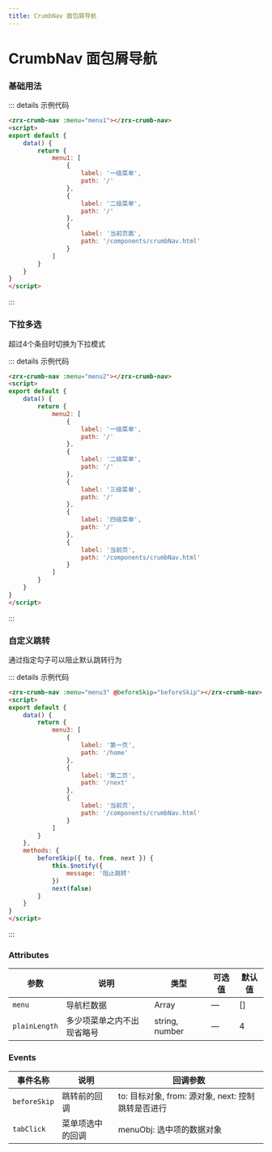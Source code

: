 ```yaml
---
title: CrumbNav 面包屑导航
---
```


# CrumbNav 面包屑导航

### 基础用法

<div class="m-example">
    <zrx-crumb-nav :menu="menu1"></zrx-crumb-nav>
</div>

::: details 示例代码

```html
<zrx-crumb-nav :menu="menu1"></zrx-crumb-nav>
<script>
export default {
    data() {
        return {
            menu1: [
                {
                    label: '一级菜单',
                    path: '/'
                },
                {
                    label: '二级菜单',
                    path: '/'
                },
                {
                    label: '当前页面',
                    path: '/components/crumbNav.html'
                }
            ]
        }
    }
}
</script>
```

:::

### 下拉多选

超过4个条目时切换为下拉模式

<div class="m-example">
    <zrx-crumb-nav :menu="menu2"></zrx-crumb-nav>
</div>

::: details 示例代码

```html
<zrx-crumb-nav :menu="menu2"></zrx-crumb-nav>
<script>
export default {
    data() {
        return {
            menu2: [
                {
                    label: '一级菜单',
                    path: '/'
                },
                {
                    label: '二级菜单',
                    path: '/'
                },
                {
                    label: '三级菜单',
                    path: '/'
                },
                {
                    label: '四级菜单',
                    path: '/'
                },
                {
                    label: '当前页',
                    path: '/components/crumbNav.html'
                }
            ]
        }
    }
}
</script>
```

:::

### 自定义跳转

通过指定勾子可以阻止默认跳转行为

<div class="m-example">
    <zrx-crumb-nav :menu="menu3" @beforeSkip="beforeSkip"></zrx-crumb-nav>
</div>

::: details 示例代码

```html
<zrx-crumb-nav :menu="menu3" @beforeSkip="beforeSkip"></zrx-crumb-nav>
<script>
export default {
    data() {
        return {
            menu3: [
                {
                    label: '第一页',
                    path: '/home'
                },
                {
                    label: '第二页',
                    path: '/next'
                },
                {
                    label: '当前页',
                    path: '/components/crumbNav.html'
                }
            ]
        }
    },
    methods: {
        beforeSkip({ to, from, next }) {
            this.$notify({
                message: '阻止跳转'
            })
            next(false)
        }
    }
}
</script>
```

:::

### Attributes

| 参数        | 说明           | 类型    | 可选值                      | 默认值       |
| ----------- | -------------- | ------- | --------------------------- | ------------ |
| `menu`      | 导航栏数据     | Array   | —                           | []           |
| `plainLength`      | 多少项菜单之内不出现省略号 | string, number  | — | 4            |

### Events

| 事件名称  | 说明             | 回调参数                                      |
| --------- | ---------------- | --------------------------------------------- |
| `beforeSkip` | 跳转前的回调 | to: 目标对象, from: 源对象, next: 控制跳转是否进行 |
| `tabClick` | 菜单项选中的回调 | menuObj: 选中项的数据对象 |

<div>
    <contributor :maintainer="['agua']" :members="members"></contributor>
</div>

<script>
export default {
    name: 'crumbNavDemo',
    data() {
        return {
            menu1: [
                {
                    label: '一级菜单',
                    path: '/'
                },
                {
                    label: '二级菜单',
                    path: '/'
                },
                {
                    label: '当前页面',
                    path: '/components/crumbNav.html'
                }
            ],
            menu2: [
                {
                    label: '一级菜单',
                    path: '/'
                },
                {
                    label: '二级菜单',
                    path: '/'
                },
                {
                    label: '三级菜单',
                    path: '/'
                },
                {
                    label: '四级菜单',
                    path: '/'
                },
                {
                    label: '当前页',
                    path: '/components/crumbNav.html'
                }
            ],
            menu3: [
                {
                    label: '第一页',
                    path: '/home'
                },
                {
                    label: '第二页',
                    path: '/next'
                },
                {
                    label: '当前页',
                    path: '/components/crumbNav.html'
                }
            ],
            members: ['agua']
        }
    },
    methods: {
        beforeSkip({ to, from, next }) {
            this.$notify({
                message: '阻止跳转'
            })
            next(false)
        }
    }
}
</script>

